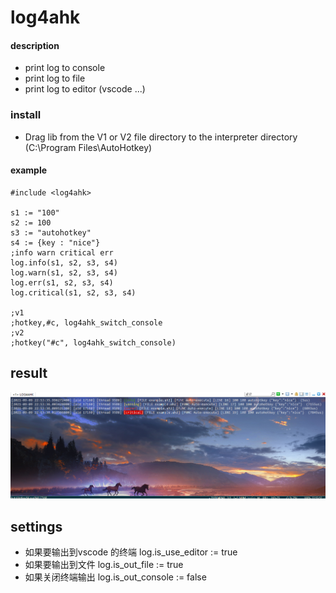 # log4ahk

#### description
* print log to console
* print log to file
* print log to editor (vscode ...)

### install
* Drag lib from the V1 or V2 file directory to the interpreter directory (C:\Program Files\AutoHotkey)

#### example
```
#include <log4ahk>

s1 := "100"
s2 := 100
s3 := "autohotkey"
s4 := {key : "nice"}
;info warn critical err
log.info(s1, s2, s3, s4)
log.warn(s1, s2, s3, s4)
log.err(s1, s2, s3, s4)
log.critical(s1, s2, s3, s4)

;v1
;hotkey,#c, log4ahk_switch_console
;v2
;hotkey("#c", log4ahk_switch_console)
```
## result
![log4ahk](/pic/log4ahk.PNG)

## settings
* 如果要输出到vscode 的终端
  log.is_use_editor := true
* 如果要输出到文件
  log.is_out_file := true
* 如果关闭终端输出
  log.is_out_console := false